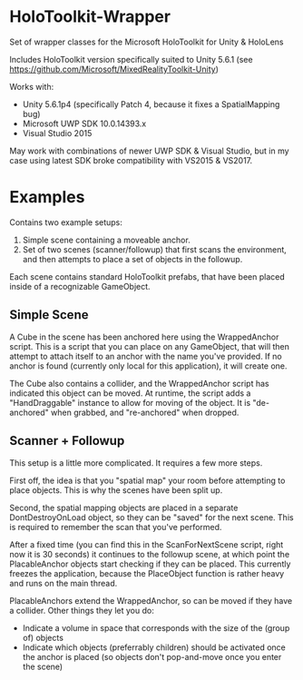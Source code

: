 # HoloToolkit-Wrapper
Set of wrapper classes for the Microsoft HoloToolkit for Unity &amp; HoloLens

Includes HoloToolkit version specifically suited to Unity 5.6.1 (see https://github.com/Microsoft/MixedRealityToolkit-Unity)

Works with:
  - Unity 5.6.1p4 (specifically Patch 4, because it fixes a SpatialMapping bug)
  - Microsoft UWP SDK 10.0.14393.x
  - Visual Studio 2015

May work with combinations of newer UWP SDK & Visual Studio, but in my case using latest SDK broke compatibility with VS2015 & VS2017.

# Examples
Contains two example setups:
1. Simple scene containing a moveable anchor.
2. Set of two scenes (scanner/followup) that first scans the environment, and then attempts to place a set of objects in the followup.

Each scene contains standard HoloToolkit prefabs, that have been placed inside of a recognizable GameObject.

## Simple Scene
A Cube in the scene has been anchored here using the WrappedAnchor script. This is a script that you can place on any GameObject, that will then attempt to attach itself to an anchor with the name you've provided. If no anchor is found (currently only local for this application), it will create one.

The Cube also contains a collider, and the WrappedAnchor script has indicated this object can be moved. At runtime, the script adds a "HandDraggable" instance to allow for moving of the object. It is "de-anchored" when grabbed, and "re-anchored" when dropped.

## Scanner + Followup
This setup is a little more complicated. It requires a few more steps.

First off, the idea is that you "spatial map" your room before attempting to place objects. This is why the scenes have been split up.

Second, the spatial mapping objects are placed in a separate DontDestroyOnLoad object, so they can be "saved" for the next scene. This is required to remember the scan that you've performed.

After a fixed time (you can find this in the ScanForNextScene script, right now it is 30 seconds) it continues to the followup scene, at which point the PlacableAnchor objects start checking if they can be placed. This currently freezes the application, because the PlaceObject function is rather heavy and runs on the main thread.

PlacableAnchors extend the WrappedAnchor, so can be moved if they have a collider. Other things they let you do:
- Indicate a volume in space that corresponds with the size of the (group of) objects
- Indicate which objects (preferrably children) should be activated once the anchor is placed (so objects don't pop-and-move once you enter the scene)
